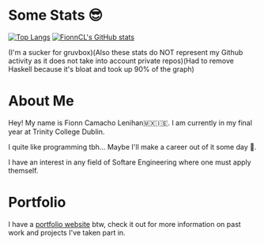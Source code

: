 # Some Stats 😎
[![Top Langs](https://github-readme-stats.vercel.app/api/top-langs/?username=FionnCL&hide=HTML,Makefile,CSS,Haskell&layout=compact&theme=gruvbox)](https://github.com/anuraghazra/github-readme-stats&layout=compact)
[![FionnCL's GitHub stats](https://github-readme-stats.vercel.app/api?username=FionnCL&show_icons=true&theme=gruvbox&hide_title=true&rank_icon=github)](https://github.com/anuraghazra/github-readme-stats)

(I'm a sucker for gruvbox)(Also these stats do NOT represent my Github activity as it does not take into account private repos)(Had to remove Haskell because it's bloat and took up 90% of the graph)

# About Me

Hey! My name is Fionn Camacho Lenihan🇲🇽🇮🇪. I am currently in my final year at Trinity College Dublin.

I quite like programming tbh... Maybe I'll make a career out of it some day 🤔.

I have an interest in any field of Softare Engineering where one must apply themself.

# Portfolio

I have a [portfolio website](https://fionncl.web.app/) btw, check it out for more information on past work and projects I've taken part in.
